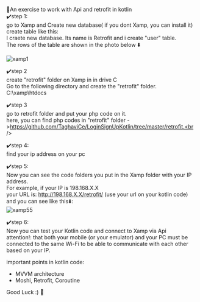 :dart:An exercise to work with Api and retrofit in kotlin <br />
:heavy_check_mark:step 1:<br />
go to Xamp and Create new database( if you dont Xamp, you can install it)<br />
create table like this:<br />
I craete new database. Its name is Retrofit
and i create "user" table.<br />
The rows of the table are shown in the photo below :arrow_down:<br />

![xamp1](https://github.com/TaghaviCe/LoginSignUpKotlin/assets/80774755/cd4e2e79-a053-47a7-9341-00447edaac11)

:heavy_check_mark:step 2<br />
create "retrofit" folder on Xamp in in drive C <br />
Go to the following directory and create the "retrofit" folder.<br />
C:\xamp\htdocs

:heavy_check_mark:step 3<br />
go to retrofit folder and put your php code on it.<br />
here, you can find php codes in "retrofit" folder ->https://github.com/TaghaviCe/LoginSignUpKotlin/tree/master/retrofit.<br />

:heavy_check_mark:step 4:<br />
find your ip address on your pc<br />

:heavy_check_mark:step 5:<br />
Now you can see the code folders you put in the Xamp folder with your IP address.<br />
For example, if your IP is 198.168.X.X<br />
your URL is:  http://198.168.X.X/retrofit/ (use your url on your kotlin code)<br />
and you can see like this:arrow_down::<br />
![xamp55](https://github.com/TaghaviCe/LoginSignUpKotlin/assets/80774755/f7eb8223-e6cc-4cf3-88a9-1ec174753635)

:heavy_check_mark:step 6:<br />
Now you can test your Kotlin code and connect to Xamp via Api<br />
attention!: that both your mobile (or your emulator) and your PC must be connected to the same Wi-Fi to be able to communicate with each other based on your IP.<br/>

important points in kotlin code:<br/>
- MVVM architecture<br/>
- Moshi, Retrofit, Coroutine<br/>

Good Luck :)	:seedling:


